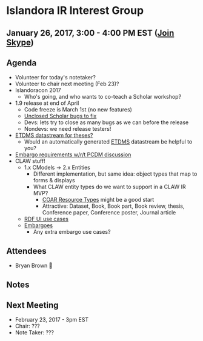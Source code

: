 # Islandora IR Interest Group
## January 26, 2017, 3:00 - 4:00 PM EST ([Join Skype](https://join.skype.com/qopMbhd7Ksxb))

## Agenda
* Volunteer for today's notetaker?
* Volunteer to chair next meeting (Feb 23)?
* Islandoracon 2017
  * Who's going, and who wants to co-teach a Scholar workshop?
* 1.9 release at end of April
  * Code freeze is March 1st (no new features)
  * [Unclosed Scholar bugs to fix](https://jira.duraspace.org/issues/?jql=project%20%3D%20ISLANDORA%20AND%20issuetype%20%3D%20Bug%20AND%20status%20in%20(Open%2C%20%22In%20Progress%22%2C%20Reopened%2C%20%22In%20Review%22)%20AND%20component%20%3D%20%22Scholar%20Module%22)
  * Devs: lets try to close as many bugs as we can before the release
  * Nondevs: we need release testers!
* [ETDMS datastream for theses?](https://jira.duraspace.org/browse/ISLANDORA-1847)
  * Would an automatically generated [ETDMS](https://sites.google.com/a/ndltd.org/ndltd/standards/metadata#encodings.marc) datastream be helpful to you?
* [Embargo requirements w/r/t PCDM discussion](https://github.com/duraspace/pcdm/issues/70)
* CLAW stuff!
  * 1.x CModels -> 2.x Entities
    * Different implementation, but same idea: object types that map to forms & displays
    * What CLAW entity types do we want to support in a CLAW IR MVP?
      * [COAR Resource Types](https://www.coar-repositories.org/activities/repository-interoperability/ig-controlled-vocabularies-for-repository-assets/coar-vocabularies/deliverables/) might be a good start
      * Attractive: Dataset, Book, Book part, Book review, thesis, Conference paper, Conference poster, Journal article
  * [RDF UI use cases](https://groups.google.com/forum/#!topic/islandora/x2UaNrCElzo)
  * [Embargoes](https://github.com/duraspace/pcdm/issues/70)
    * Any extra embargo use cases?


## Attendees
* Bryan Brown :chicken:

## Notes

## Next Meeting
* February 23, 2017 - 3pm EST
* Chair: ???
* Note Taker: ???
